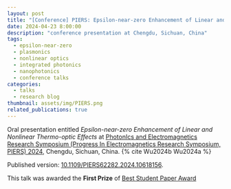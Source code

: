 ```yaml
---
layout: post
title: "[Conference] PIERS: Epsilon-near-zero Enhancement of Linear and Nonlinear Thermo-optic Effects"
date: 2024-04-23 8:00:00
description: "conference presentation at Chengdu, Sichuan, China"
tags: 
  - epsilon-near-zero
  - plasmonics
  - nonlinear optics
  - integrated photonics
  - nanophotonics
  - conference talks
categories: 
  - talks
  - research blog
thumbnail: assets/img/PIERS.png
related_publications: true
---
```


Oral presentation entitled *Epsilon-near-zero Enhancement of Linear and Nonlinear Thermo-optic Effects* at [PhotonIcs and Electromagnetics Research Symposium (Progress In Electromagnetics Research Symposium, PIERS) 2024](https://opg.optica.org/conference.cfm?meetingid=124&yr=2022](https://cd2024.piers.org/)), Chengdu, Sichuan, China. {% cite Wu2024b Wu2024a %}

Published version: [10.1109/PIERS62282.2024.10618156](https://doi.org/10.1109/PIERS62282.2024.10618156). 

This talk was awarded the **First Prize** of [Best Student Paper Award](https://piers.org/awards/best-studend-paper.html)